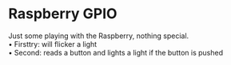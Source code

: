 # Raspberry GPIO
Just some playing with the Raspberry, nothing special.<br>
•	Firsttry: will flicker a light<br>
•	Second: reads a button and lights a light if the button is pushed
